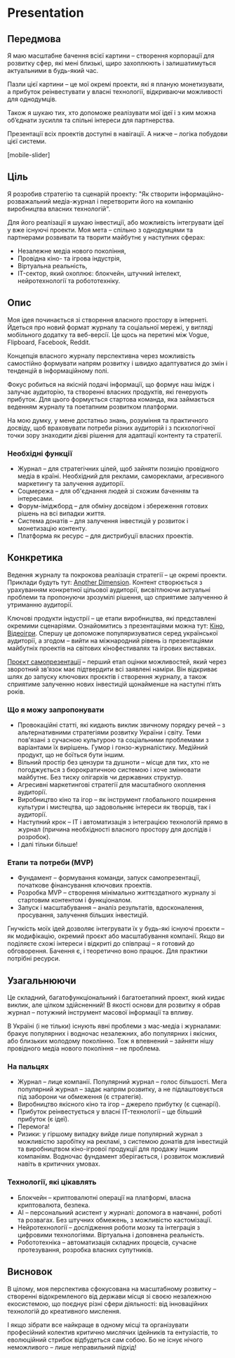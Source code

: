# Presentation

## Передмова

Я маю масштабне бачення всієї картини – створення корпорації для розвитку сфер, які мені близькі, щиро захоплюють і залишатимуться актуальними в будь-який час. 

Пазли цієї картини – це мої окремі проекти, які я планую монетизувати, а прибуток реінвестувати у власні технології, відкриваючи можливості для однодумців. 

Також я шукаю тих, хто допоможе реалізувати мої ідеї і з ким можна об’єднати зусилля та спільні інтереси для партнерства.

Презентації всіх проектів доступні в навігації. А нижче – логіка побудови цієї системи.

[mobile-slider]

## Ціль

Я розробив стратегію та сценарій проекту: "Як створити інформаційно-розважальний медіа-журнал і перетворити його на компанію виробництва власних технологій".

Для його реалізації я шукаю інвестиції, або можливість інтегрувати ідеї у вже існуючі проекти. Моя мета – спільно з однодумцями та партнерами розвивати та творити майбутнє у наступних сферах:

- Незалежне медіа нового покоління,
- Провідна кіно- та ігрова індустрія,
- Віртуальна реальність,
- IT-сектор, який охоплює: блокчейн, штучний інтелект, нейротехнології та робототехніку.

## Опис

Моя ідея починається зі створення власного простору в інтернеті. Йдеться про новий формат журналу та соціальної мережі, у вигляді мобільного додатку та веб-версії. Це щось на перетині між Vogue, Flipboard, Facebook, Reddit.

Концепція власного журналу перспективна через можливість самостійно формувати напрям розвитку і швидко адаптуватися до змін і тенденцій в інформаційному полі.

Фокус робиться на якісній подачі інформації, що формує наш імідж і залучає аудиторію, та створенні власних продуктів, які генерують прибуток. Для цього формується стартова команда, яка займається веденням журналу та поетапним розвитком платформи. 

На мою думку, у мене достатньо знань, розуміння та практичного досвіду, щоб враховувати потреби різних аудиторій і з психологічної точки зору знаходити дієві рішення для адаптації контенту та стратегії.

### Необхідні функції

- Журнал – для стратегічних цілей, щоб зайняти позицію провідного медіа в країні. Необхідний для реклами, самореклами, агресивного маркетингу та залучення аудиторії.
- Соцмережа – для об'єднання людей зі схожим баченням та інтересами.
- Форум-іміджборд – для обміну досвідом і збереження готових рішень на всі випадки життя.
- Система донатів – для залучення інвестицій у розвиток і монетизацію контенту.
- Платформа як ресурс – для дистрибуції власних проектів.

## Конкретика

Ведення журналу та покрокова реалізація стратегії – це окремі проекти. Приклади будуть тут: [Another Dimension](/mvp). Контент створюється з урахуванням конкретної цільової аудиторії, висвітлюючи актуальні проблеми та пропонуючи зрозумілі рішення, що сприятиме залученню й утриманню аудиторії.

Ключові продукти індустрії – це етапи виробництва, які представлені окремими сценаріями. Ознайомитись з презентаціями можна тут: [Кіно](/films), [Відеоігри](/games). Спершу це допоможе популяризуватися серед української аудиторії, а згодом – вийти на міжнародний рівень із презентаціями майбутніх проектів на світових кінофестивалях та ігрових виставках.

[Проєкт самопрезентації](/podcast-show) – перший етап оцінки можливостей, який через зворотний зв’язок має підтвердити всі заявлені наміри. Він відкриває шлях до запуску ключових проєктів і створення журналу, а також сприятиме залученню нових інвестицій щонайменше на наступні п’ять років.

### Що я можу запропонувати

- Провокаційні статті, які кидають виклик звичному порядку речей – з альтернативними стратегіями розвитку України і світу. Теми пов'язані з сучасною культурою та соціальними проблемами з варіантами їх вирішень. Гумор і гонзо-журналістику. Медійний продукт, що не боїться бути іншим.
- Вільний простір без цензури та душноти – місце для тих, хто не погоджується з бюрократичною системою і хоче змінювати майбутнє. Без тиску олігархів чи державних структур.
- Агресивні маркетингові стратегії для масштабного охоплення аудиторії.
- Виробництво кіно та ігор – як інструмент глобального поширення культури і мистецтва, що задовольняє інтереси як творців, так і аудиторії.
- Наступний крок – IT і автоматизація з інтеграцією технологій прямо в журнал (причина необхідності власного простору для дослідів і розробок).
- І далі тільки більше!

### Етапи та потреби (MVP)

- Фундамент – формування команди, запуск самопрезентації, початкове фінансування ключових проектів.
- Розробка MVP – створення мінімально життєздатного журналу зі стартовим контентом і функціоналом.
- Запуск і масштабування – аналіз результатів, вдосконалення, просування, залучення більших інвестицій.

Гнучкість моїх ідей дозволяє інтегрувати їх у будь-які існуючі проєкти – як модифікацію, окремий проєкт або масштабування компанії. Якщо ви поділяєте схожі інтереси і відкриті до співпраці – я готовий до обговорення. Бачення є, і теоретично воно працює. Для практики потрібні ресурси.

## Узагальнюючи

Це складний, багатофункціональний і багатоетапний проект, який кидає виклик, але цілком здійсненний! В якості основи для розвитку я обрав журнал – потужний інструмент масової інформації та впливу. 

В Україні (і не тільки) існують явні проблеми з мас-медіа і журналами: бракує популярних і водночас незалежних, або популярних і якісних, або близьких молодому поколінню. Тож я впевнений – зайняти нішу провідного медіа нового покоління – не проблема.

### На пальцях

- Журнал – лице компанії. Популярний журнал – голос більшості. Мега популярний журнал – задає напрям розвитку, а не підлаштовується під заборони чи обмеження (є стратегія).
- Виробництво якісного кіно та ігор – джерело прибутку (є сценарії).
- Прибуток реінвестується у власні IT-технології – ще більший прибуток (є ідеї).
- Перемога!
- Ризики: у гіршому випадку вийде лише популярний журнал з можливістю заробітку на рекламі, з системою донатів для інвестицій та виробництвом кіно-ігрової продукції для продажу іншим компаніям. Водночас фундамент зберігається, і розвиток можливий навіть в критичних умовах.

### Технології, які цікавлять

- Блокчейн – криптовалютні операції на платформі, власна криптовалюта, безпека.
- AI – персональний асистент у журналі: допомога в навчанні, роботі та розвагах. Без штучних обмежень, з можливістю кастомізації.
- Нейротехнології – дослідження роботи мозку та інтеграція з цифровими технологіями. Віртуальна і доповнена реальність.
- Робототехніка – автоматизація складних процесів, сучасне протезування, розробка власних супутників.

## Висновок

В цілому, моя перспектива сфокусована на масштабному розвитку – створенні відокремленого від держави місця зі своєю незалежною екосистемою, що поєднує різні сфери діяльності: від інноваційних технологій до креативного мислення. 

І якщо зібрати все найкраще в одному місці та організувати професійний колектив критично мислячих ідейників та ентузіастів, то еволюційний стрибок відбудеться сам собою. Бо не існує нічого неможливого – лише неправильний підхід!